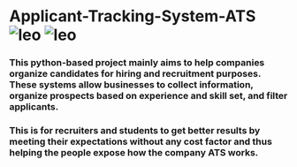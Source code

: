 # Applicant-Tracking-System-ATS ![leo](https://img.shields.io/badge/Creator-Leo-brightgreen) ![leo](https://img.shields.io/badge/Beta-v0.1-red?style=plastic&logo=appveyor)
### This python-based project mainly aims to help companies organize candidates for hiring and recruitment purposes. These systems allow businesses to collect information, organize prospects based on experience and skill set, and filter applicants.

### This is for recruiters and students to get better results by meeting their expectations without any cost factor and thus helping the people expose how the company ATS works.
